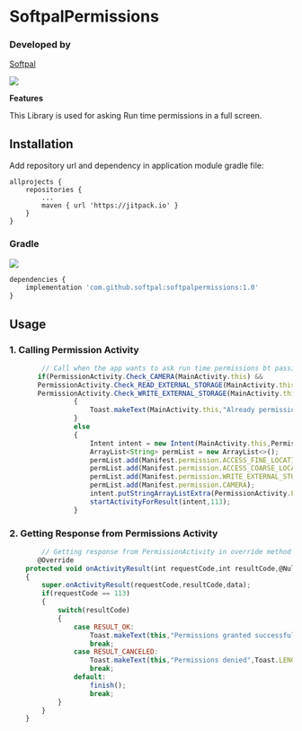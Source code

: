 # SoftpalPermissions


### Developed by
[Softpal](https://www.github.com/softpal)

[![](https://jitpack.io/v/softpal/LocationUtils.svg)](https://jitpack.io/#softpal/LocationUtils)

**Features**

This Library is used for asking Run time permissions in a full screen.

## Installation

Add repository url and dependency in application module gradle file:
  
	allprojects {
		repositories {
			...
			maven { url 'https://jitpack.io' }
		}
	}

### Gradle
[![](https://jitpack.io/v/softpal/LocationUtils.svg)](https://jitpack.io/#softpal/LocationUtils)
```javascript
dependencies {
    implementation 'com.github.softpal:softpalpermissions:1.0'
}
```

## Usage

### 1. Calling Permission Activity

```javascript
        // Call when the app wants to ask run time permissions bt passing required permissions through intent.
       if(PermissionActivity.Check_CAMERA(MainActivity.this) &&
       PermissionActivity.Check_READ_EXTERNAL_STORAGE(MainActivity.this) &&
       PermissionActivity.Check_WRITE_EXTERNAL_STORAGE(MainActivity.this))
				{
					Toast.makeText(MainActivity.this,"Already permissions are granted.",Toast.LENGTH_SHORT).show();
				}
				else
				{
					Intent intent = new Intent(MainActivity.this,PermissionActivity.class);
					ArrayList<String> permList = new ArrayList<>();
					permList.add(Manifest.permission.ACCESS_FINE_LOCATION);
					permList.add(Manifest.permission.ACCESS_COARSE_LOCATION);
					permList.add(Manifest.permission.WRITE_EXTERNAL_STORAGE);
					permList.add(Manifest.permission.CAMERA);
					intent.putStringArrayListExtra(PermissionActivity.PERMISSION_LIST,permList);
					startActivityForResult(intent,113);
				}
```


### 2. Getting Response from Permissions Activity

```javascript
        // Getting response from PermissionActivity in override method onActivityResult.
       @Override
	protected void onActivityResult(int requestCode,int resultCode,@Nullable Intent data)
	{
		super.onActivityResult(requestCode,resultCode,data);
		if(requestCode == 113)
		{
			switch(resultCode)
			{
				case RESULT_OK:
					Toast.makeText(this,"Permissions granted successfully",Toast.LENGTH_SHORT).show();
					break;
				case RESULT_CANCELED:
					Toast.makeText(this,"Permissions denied",Toast.LENGTH_SHORT).show();
					break;
				default:
					finish();
					break;
			}
		}
	}
```

